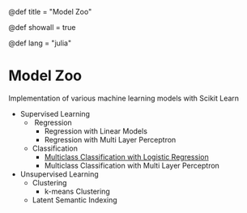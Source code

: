 @def title = "Model Zoo"

@def showall = true

@def lang = "julia"

# Model Zoo

Implementation of various machine learning models with Scikit Learn

- Supervised Learning 
  - ​	Regression 
    - Regression with Linear Models 
    - Regression with Multi Layer Perceptron 
  - Classification
    - [Multiclass Classification with Logistic Regression](/page/LogisticRegression)
    - Multiclass Classification with Multi Layer Perceptron 
- Unsupervised Learning 
  - Clustering 
    - k-means Clustering
  - Latent Semantic Indexing 

